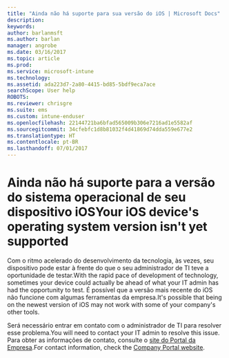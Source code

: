 ```yaml
---
title: "Ainda não há suporte para sua versão do iOS | Microsoft Docs"
description: 
keywords: 
author: barlanmsft
ms.author: barlan
manager: angrobe
ms.date: 03/16/2017
ms.topic: article
ms.prod: 
ms.service: microsoft-intune
ms.technology: 
ms.assetid: ada223d7-2a80-4415-bd85-5bdf9eca7ace
searchScope: User help
ROBOTS: 
ms.reviewer: chrisgre
ms.suite: ems
ms.custom: intune-enduser
ms.openlocfilehash: 22144721ba6bfad565009b306e7216ad1e5582af
ms.sourcegitcommit: 34cfebfc1d8b81032f4d41869d74dda559e677e2
ms.translationtype: HT
ms.contentlocale: pt-BR
ms.lasthandoff: 07/01/2017
---
```

# <span data-ttu-id="382e1-102">Ainda não há suporte para a versão do sistema operacional de seu dispositivo iOS</span><span class="sxs-lookup"><span data-stu-id="382e1-102">Your iOS device's operating system version isn't yet supported</span></span>
<a id="your-ios-devices-operating-system-version-isnt-yet-supported" class="xliff"></a>

<span data-ttu-id="382e1-103">Com o ritmo acelerado do desenvolvimento da tecnologia, às vezes, seu dispositivo pode estar à frente do que o seu administrador de TI teve a oportunidade de testar.</span><span class="sxs-lookup"><span data-stu-id="382e1-103">With the rapid pace of development of technology, sometimes your device could actually be ahead of what your IT admin has had the opportunity to test.</span></span> <span data-ttu-id="382e1-104">É possível que a versão mais recente do iOS não funcione com algumas ferramentas da empresa.</span><span class="sxs-lookup"><span data-stu-id="382e1-104">It's possible that being on the newest version of iOS may not work with some of your company's other tools.</span></span>

<span data-ttu-id="382e1-105">Será necessário entrar em contato com o administrador de TI para resolver esse problema.</span><span class="sxs-lookup"><span data-stu-id="382e1-105">You will need to contact your IT admin to resolve this issue.</span></span> <span data-ttu-id="382e1-106">Para obter as informações de contato, consulte o [site do Portal da Empresa](http://portal.manage.microsoft.com).</span><span class="sxs-lookup"><span data-stu-id="382e1-106">For contact information, check the [Company Portal website](http://portal.manage.microsoft.com).</span></span>
